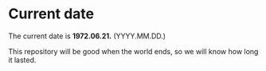 # Current date

The current date is **1972.06.21.** (YYYY.MM.DD.)

This repository will be good when the world ends, so we will know how long it lasted.